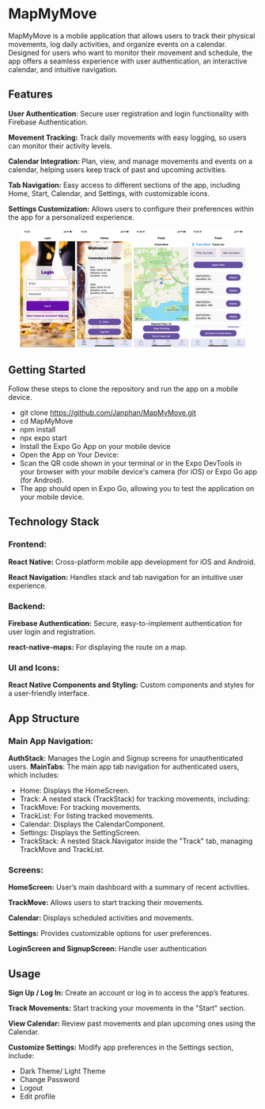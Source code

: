 # MapMyMove
MapMyMove is a mobile application that allows users to track their physical movements, log daily activities, and organize events on a calendar. 
Designed for users who want to monitor their movement and schedule, the app offers a seamless experience with user authentication, an interactive calendar, and intuitive navigation.

## Features

**User Authentication**: Secure user registration and login functionality with Firebase Authentication.

**Movement Tracking:** Track daily movements with easy logging, so users can monitor their activity levels.

**Calendar Integration:** Plan, view, and manage movements and events on a calendar, helping users keep track of past and upcoming activities.

**Tab Navigation:** Easy access to different sections of the app, including Home, Start, Calendar, and Settings, with customizable icons.

**Settings Customization:** Allows users to configure their preferences within the app for a personalized experience.
<p align="center">
  <img src="./demo/Login.jpg" alt="Login" width="22%" />
  <img src="./demo/home.jpg" alt="Homepage" width="22%" />
  <img src="./demo/trackmove.jpg" alt="Trackmove" width="22%" />
  <img src="./demo/tracklist.jpg" alt="Tracklist" width="22%" />
</p>

## Getting Started

Follow these steps to clone the repository and run the app on a mobile device.
- git clone https://github.com/Janphan/MapMyMove.git
- cd MapMyMove
- npm install
- npx expo start
- Install the Expo Go App on your mobile device
- Open the App on Your Device:
- Scan the QR code shown in your terminal or in the Expo DevTools in your browser with your mobile device's camera (for iOS) or Expo Go app (for Android).
- The app should open in Expo Go, allowing you to test the application on your mobile device.
## Technology Stack
### Frontend:

**React Native:** Cross-platform mobile app development for iOS and Android.

**React Navigation:** Handles stack and tab navigation for an intuitive user experience.
### Backend:

**Firebase Authentication:** Secure, easy-to-implement authentication for user login and registration.

**react-native-maps:** For displaying the route on a map.

### UI and Icons:

**React Native Components and Styling:** Custom components and styles for a user-friendly interface.

## App Structure

### Main App Navigation:

**AuthStack**: Manages the Login and Signup screens for unauthenticated users.
**MainTabs**: The main app tab navigation for authenticated users, which includes:
- Home: Displays the HomeScreen.
- Track: A nested stack (TrackStack) for tracking movements, including:
- TrackMove: For tracking movements.
- TrackList: For listing tracked movements.
- Calendar: Displays the CalendarComponent.
- Settings: Displays the SettingScreen.
- TrackStack: A nested Stack.Navigator inside the "Track" tab, managing TrackMove and TrackList.

### Screens:

**HomeScreen:** User’s main dashboard with a summary of recent activities.

**TrackMove:** Allows users to start tracking their movements.

**Calendar:** Displays scheduled activities and movements.

**Settings:** Provides customizable options for user preferences.

**LoginScreen and SignupScreen:** Handle user authentication

## Usage

**Sign Up / Log In:** Create an account or log in to access the app’s features.


**Track Movements:** Start tracking your movements in the "Start" section.

**View Calendar:** Review past movements and plan upcoming ones using the Calendar.

**Customize Settings:** Modify app preferences in the Settings section, include:
- Dark Theme/ Light Theme
- Change Password
- Logout
- Edit profile
